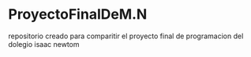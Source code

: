 # ProyectoFinalDeM.N
repositorio creado para comparitir el proyecto final de programacion del dolegio isaac newtom

